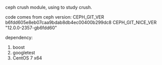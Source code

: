 ceph crush module, using to study crush.

code comes from ceph version:
CEPH_GIT_VER b6fdd605e8eb07caa9bdab8db4ec00400b299dc8
CEPH_GIT_NICE_VER "12.0.0-2357-gb6fdd60"

dependency:
1. boost
2. googletest
3. CentOS 7 x64 

